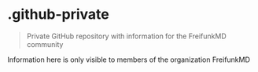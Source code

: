 # .github-private

> Private GitHub repository with information for the FreifunkMD community

Information here is only visible to members of the organization FreifunkMD
